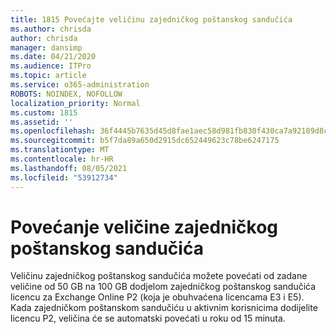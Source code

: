 ```yaml
---
title: 1815 Povećajte veličinu zajedničkog poštanskog sandučića
ms.author: chrisda
author: chrisda
manager: dansimp
ms.date: 04/21/2020
ms.audience: ITPro
ms.topic: article
ms.service: o365-administration
ROBOTS: NOINDEX, NOFOLLOW
localization_priority: Normal
ms.custom: 1815
ms.assetid: ''
ms.openlocfilehash: 36f4445b7635d45d8fae1aec58d981fb830f430ca7a92189d8c038e04a86ef67
ms.sourcegitcommit: b5f7da89a650d2915dc652449623c78be6247175
ms.translationtype: MT
ms.contentlocale: hr-HR
ms.lasthandoff: 08/05/2021
ms.locfileid: "53912734"
---
```

# <a name="increase-the-size-of-a-shared-mailbox"></a>Povećanje veličine zajedničkog poštanskog sandučića

Veličinu zajedničkog poštanskog sandučića možete povećati od zadane veličine od 50 GB na 100 GB dodjelom zajedničkog poštanskog sandučića licencu za Exchange Online P2 (koja je obuhvaćena licencama E3 i E5). Kada zajedničkom poštanskom sandučiću u [](https://portal.office.com/adminportal/home)aktivnim korisnicima dodijelite licencu P2, veličina će se automatski povećati u roku od 15 minuta.
